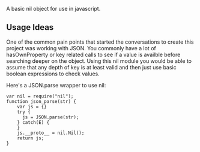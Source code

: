 A basic nil object for use in javascript.

## Usage Ideas
One of the common pain points that started the conversations to create this 
project was working with JSON.  You commonly have a lot of hasOwnProperty or 
key related calls to see if a value is availble before searching deeper on
the object.  Using this nil module you would be able to assume that any 
depth of key is at least valid and then just use basic boolean expressions
to check values.

Here's a JSON.parse wrapper to use nil:

    var nil = require("nil");
    function json_parse(str) {
        var js = {}
        try {
          js = JSON.parse(str);
        } catch(E) {
        }
        js.__proto__ = nil.Nil();
        return js;
    }

